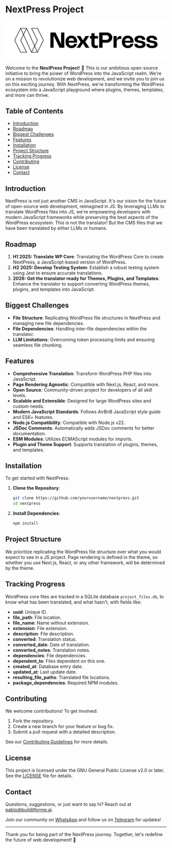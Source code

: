 # NextPress Project

![NextPress](image.png)

Welcome to the **NextPress Project**! 🎉 This is our ambitious open-source initiative to bring the power of WordPress into the JavaScript realm. We're on a mission to revolutionize web development, and we invite you to join us on this exciting journey. With NextPress, we're transforming the WordPress ecosystem into a JavaScript playground where plugins, themes, templates, and more can thrive.

## Table of Contents

- [Introduction](#introduction)
- [Roadmap](#roadmap)
- [Biggest Challenges](#biggest-challenges)
- [Features](#features)
- [Installation](#installation)
- [Project Structure](#project-structure)
- [Tracking Progress](#tracking-progress)
- [Contributing](#contributing)
- [License](#license)
- [Contact](#contact)

## Introduction

NextPress is not just another CMS in JavaScript. It's our vision for the future of open-source web development, reimagined in JS. By leveraging LLMs to translate WordPress files into JS, we're empowering developers with modern JavaScript frameworks while preserving the best aspects of the WordPress ecosystem.
This is not the translator! But the CMS files that we have been translated by either LLMs or humans.

## Roadmap

1. **H1 2025: Translate WP Core**: Translating the WordPress Core to create NextPress, a JavaScript-based version of WordPress.
2. **H2 2025: Develop Testing System**: Establish a robust testing system using Jest to ensure accurate translations.
3. **2026: Get the translator ready for Themes, Plugins, and Templates**: Enhance the translator to support converting WordPress themes, plugins, and templates into JavaScript.

## Biggest Challenges

- **File Structure**: Replicating WordPress file structures in NextPress and managing new file dependencies.
- **File Dependencies**: Handling inter-file dependencies within the translator.
- **LLM Limitations**: Overcoming token processing limits and ensuring seamless file chunking.

## Features

- **Comprehensive Translation**: Transform WordPress PHP files into JavaScript.
- **Page Rendering Agnostic**: Compatible with Next.js, React, and more.
- **Open Source**: Community-driven project for developers of all skill levels.
- **Scalable and Extensible**: Designed for large WordPress sites and custom needs.
- **Modern JavaScript Standards**: Follows AirBnB JavaScript style guide and ES6+ features.
- **Node.js Compatibility**: Compatible with Node.js v22.
- **JSDoc Comments**: Automatically adds JSDoc comments for better documentation.
- **ESM Modules**: Utilizes ECMAScript modules for imports.
- **Plugin and Theme Support**: Supports translation of plugins, themes, and templates.

## Installation

To get started with NextPress:

1. **Clone the Repository**:
   ```bash
   git clone https://github.com/yourusername/nextpress.git
   cd nextpress
   ```

2. **Install Dependencies**:
   ```bash
   npm install
   ```


## Project Structure

We prioritize replicating the WordPress file structure over what you would expect to see in a JS project.
Page rendering is defined in the theme, so whether you use Next.js, React, or any other framework, will be determined by the theme.

## Tracking Progress

WordPress core files are tracked in a SQLite database `project_files.db`, to know what has been translated, and what hasn't, with fields like:

- **uuid**: Unique ID.
- **file_path**: File location.
- **file_name**: Name without extension.
- **extension**: File extension.
- **description**: File description.
- **converted**: Translation status.
- **converted_date**: Date of translation.
- **converted_notes**: Translation notes.
- **dependencies**: File dependencies.
- **dependent_to**: Files dependent on this one.
- **created_at**: Database entry date.
- **updated_at**: Last update date.
- **resulting_file_paths**: Translated file locations.
- **package_dependencies**: Required NPM modules.

## Contributing

We welcome contributions! To get involved:

1. Fork the repository.
2. Create a new branch for your feature or bug fix.
3. Submit a pull request with a detailed description.

See our [Contributing Guidelines](CONTRIBUTING.md) for more details.

## License

This project is licensed under the GNU General Public License v2.0 or later. See the [LICENSE](LICENSE) file for details.

## Contact

Questions, suggestions, or just want to say hi? Reach out at [pablo@builditforme.ai](mailto:pablo@builditforme.ai).

Join our community on [WhatsApp](https://chat.whatsapp.com/JGzZL3YFi2VEhrULT3ib1a) and follow us on [Telegram](https://t.me/+ERdRxgHApi1kODBh) for updates!

---

Thank you for being part of the NextPress journey. Together, let's redefine the future of web development! 🚀
